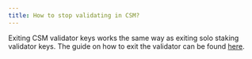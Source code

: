 ```yaml
---
title: How to stop validating in CSM?
---
```


Exiting CSM validator keys works the same way as exiting solo staking validator keys. The guide on how to exit the validator can be found [here](https://dvt-homestaker.stakesaurus.com/bonded-validators-setup/lido-csm/exiting-csm-validators#manual-exit).
